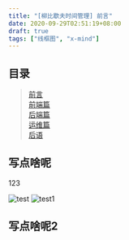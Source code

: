 ```yaml
---
title: "[柳比歇夫时间管理] 前言"
date: 2020-09-29T02:51:19+08:00
draft: true
tags: ["线框图", "x-mind"]
---
```


## 目录
> [前言](/post/time-mgt/outline/)  
> [前端篇](/post/time-mgt/front-end/)  
> [后端篇](/post/time-mgt/back-end/)  
> [运维篇](/post/time-mgt/ops/)  
> [后语](/post/time-mgt/conclusion/)  

## 写点啥呢

123

![test](/post/first/1.gif)
![test1](/post/first/2.jpg)

## 写点啥呢2